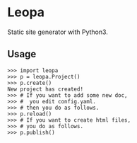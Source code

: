 # Leopa

Static site generator with Python3.

## Usage

```
>>> import leopa
>>> p = leopa.Project()
>>> p.create()
New project has created!
>>> # If you want to add some new doc,
>>> #  you edit config.yaml.
>>> # then you do as follows.
>>> p.reload()
>>> # If you want to create html files,
>>> # you do as follows.
>>> p.publish()
```
